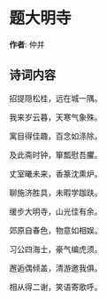 # 题大明寺

**作者**: 仲并

## 诗词内容

招提隠松桂，远在城一隅。

我来岁云暮，天寒气象殊。

寓目得佳趣，百念如涤除。

及此斋时钟，箪瓢慰吾臞。

丈室曦未来，香篆沈熏炉。

聊施济胜具，未暇学跏趺。

缓步大明寺，山光佳有余。

郊原自春色，物意如相娱。

习公四海士，豪气编虎须。

邂逅偶倾盖，清游邀我俱。

相从得二谢，笑语寄歌呼。

